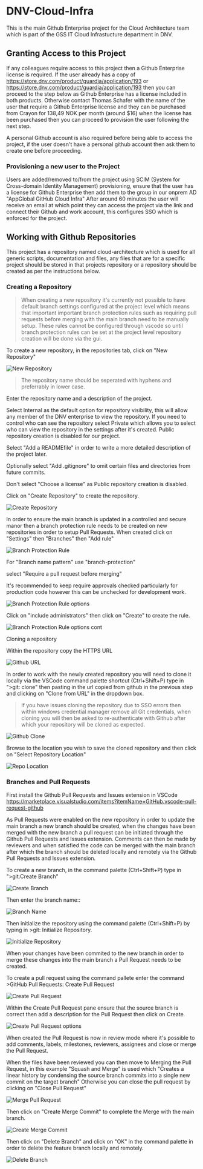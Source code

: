 # DNV-Cloud-Infra
This is the main Github Enterprise project for the Cloud Architecture team which is part of the GSS IT Cloud Infrastucture department in DNV.  
## Granting Access to this Project

If any colleagues require access to this project then a Github Enterprise license is required.  If the user already has a copy of <https://store.dnv.com/product/guardia/application/193> or <https://store.dnv.com/product/guardia/application/193> then you can proceed to the step below as Github Enterprise has a license included in both products.  Otherwise contact Thomas Schafer with the name of the user that require a Github Enterprise license and they can be purchased from Crayon for 138,49 NOK per month (around $16) when the license has been purchased then you can proceed to provision the user following the next step.

A personal Github account is also required before being able to access the project,  if the user doesn't have a personal github account then ask them to create one before proceeding.

### Provisioning a new user to the Project

Users are added/removed to/from the project using SCIM (System for Cross-domain Identity Management) provisioning,  ensure that the user has a license for Github Enterprise then add them to the group in our onprem AD "AppGlobal GitHub Cloud Infra" After around 60 minutes the user will receive an email at which point they can access the project via the link and connect their Github and work account, this configures SSO which is enforced for the project.
## Working with Github Repositories

This project has a repository named cloud-architecture which is used for all generic scripts, documentation and files,  any files that are for a specific project should be stored in that projects repository or a repository should be created as per the instructions below.

### Creating a Repository

> When creating a new repository it's currently not possible to have default branch settings configured at the project level which means that important important branch protection rules such as requiring pull requests before merging with the main branch need to be manually setup. These rules cannot be configured through vscode so until branch protection rules can be set at the project level repository creation will be done via the gui.

To create a new repository, in the repositories tab, click on "New Repository"

![New Repository](./media/repo1.jpg)

> The repository name should be seperated with hyphens and preferrably in lower case.

Enter the repository name and a description of the project.  

Select Internal as the default option for repository visibility,  this will allow any member of the DNV enterprise to view the repository.  If you need to control who can see the repository select Private which allows you to select who can view the repository in the settings after it's created. Public repository creation is disabled for our project.

Select "Add a READMEfile" in order to write a more detailed description of the project later.  

Optionally select "Add .gitignore" to omit certain files and directories from future commits.

Don't select "Choose a license" as Public repository creation is disabled.

Click on "Create Repository" to create the repository.

![Create Repository](./media/repo2.jpg)

In order to ensure the main branch is updated in a controlled and secure manor then a branch protection rule needs to be created on new repositories in order to setup Pull Requests.
When created click on "Settings" then "Branches" then "Add rule"

![Branch Protection Rule](./media/repo3.jpg)

For "Branch name pattern" use "branch-protection"

select "Require a pull request before merging"

It's recommended to keep require approvals checked particularly for production code however this can be unchecked for development work.

![Branch Protection Rule options](./media/repo4.jpg)

Click on "include administrators" then click on "Create" to create the rule.

![Branch Protection Rule options cont](./media/repo5.jpg)

Cloning a repository

Within the repository copy the HTTPS URL

![Github URL](./media/repo7.jpg)

In order to work with the newly created repository you will need to clone it locally via the VSCode command palette shortcut (Ctrl+Shift+P) type in ">git: clone" then pasting in the url copied from github in the previous step and clicking on "Clone from URL" in the dropdown box.

> If you have issues cloning the repository due to SSO errors then within windows credential manager remove all Git credentials,  when cloning you will then be asked to re-authenticate with Github after which your repository will be cloned as expected.

![Github Clone](./media/repo8.jpg)

Browse to the location you wish to save the cloned repository and then click on "Select Repository Location"

![Repo Location](./media/repo9.jpg)

### Branches and Pull Requests

First install the Github Pull Requests and Issues extension in VSCode <https://marketplace.visualstudio.com/items?itemName=GitHub.vscode-pull-request-github>

As Pull Requests were enabled on the new repository in order to update the main branch a new branch should be created,  when the changes have been merged with the new branch a pull request can be initiated through the Github Pull Requests and Issues extension.  Comments can then be made by reviewers and when satisfied the code can be merged with the main branch after which the branch should be deleted locally and remotely via the Github Pull Requests and Issues extension. 

To create a new branch, in the command palette (Ctrl+Shift+P) type in ">git:Create Branch"

![Create Branch](./media/repo10.jpg)

Then enter the branch name::

![Branch Name](./media/repo11.jpg)

Then initialize the repository using the command palette (Ctrl+Shift+P) by typing in >git: Initialize Repository.

![Initialize Repository](./media/repo12.jpg)

When your changes have been commited to the new branch in order to merge these changes into the main branch a Pull Request needs to be created.  

To create a pull request using the command pallete enter the command >GitHub Pull Requests: Create Pull Request

![Create Pull Request](./media/repo14.jpg)

Within the Create Pull Request pane ensure that the source branch is correct then add a description for the Pull Request then click on Create.

![Create Pull Request options](./media/repo15.jpg)

When created the Pull Request is now in review mode where it's possible to add comments, labels, milestones, reviewers, assignees and close or merge the Pull Request.

When the files have been reviewed you can then move to Merging the Pull Request,  in this example "Squash and Merge" is used which "Creates a linear history by condensing the source branch commits into a single new commit on the target branch" Otherwise you can close the pull request by clicking on "Close Pull Request"

![Merge Pull Request](./media/repo16.jpg)

Then click on "Create Merge Commit" to complete the Merge with the main branch.

![Create Merge Commit](./media/repo17.jpg)

Then click on "Delete Branch" and click on "OK" in the command palette in order to delete the feature branch locally and remotely.

![Delete Branch](./media/repo18.jpg)

